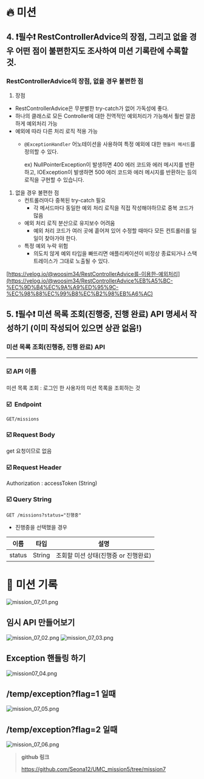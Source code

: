 # 🔥 미션
## 4. ❗필수❗ RestControllerAdvice의 장점, 그리고 없을 경우 어떤 점이 불편한지도 조사하여 미션 기록란에 수록할 것.
### RestControllerAdvice의 장점, 없을 경우 불편한 점

1. 장점
- RestControllerAdvice은 무분별한 try-catch가 없어 가독성에 좋다.
- 하나의 클래스로 모든 Controller에 대한 전역적인 예외처리가 가능해서 훨씬 깔끔하게 예외처리 가능
- 예외에 따라 다른 처리 로직 적용 가능
    - `@ExceptionHandler` 어노테이션을 사용하여 특정 예외에 대한 `핸들러 메서드`를 정의할 수 있다.

      ex) NullPointerException이 발생하면 400 에러 코드와 에러 메시지를 반환하고, IOException이 발생하면 500 에러 코드와 에러 메시지를 반환하는 등의 로직을 구현할 수 있습니다.

1. 없을 경우 불편한 점
    - 컨트롤러마다 중복된 try-catch 필요
        - 각 메서드마다 동일한 예외 처리 로직을 직접 작성해야하므로 중복 코드가 많음
    - 예외 처리 로직 분산으로 유지보수 어려움
        - 예외 처리 코드가 여러 곳에 흩어져 있어 수정할 때마다 모든 컨트롤러를 일일이 찾아가야 한다.
    - 특정 예외 누락 위험
        - 의도치 않게 예외 타입을 빠뜨리면 애플리케이션이 비정상 종료되거나 스택트레이스가 그대로 노출될 수 있다.

[https://velog.io/@woosim34/RestControllerAdvice를-이용한-예외처리](https://velog.io/@woosim34/RestControllerAdvice%EB%A5%BC-%EC%9D%B4%EC%9A%A9%ED%95%9C-%EC%98%88%EC%99%B8%EC%B2%98%EB%A6%AC)

## 5. ❗필수❗ 미션 목록 조회(진행중, 진행 완료) API 명세서 작성하기 (이미 작성되어 있으면 상관 없음!)
### **미션 목록 조회(진행중, 진행 완료)** API

---

### ☑️ API 이름

미션 목록 조회 : 로그인 한 사용자의 미션 목록을 조회하는 것

### ☑️  Endpoint

`GET/missions`

### ☑️ Request Body

get 요청이므로 없음

### ☑️ Request Header

Authorization : accessToken (String)

### ☑️ Query String

`GET /missions?status="진행중"`

- 진행중을 선택했을 경우

| 이름 | 타입 | 설명 |
| --- | --- | --- |
| status | String | 조회할 미션 상태(진행중 or 진행완료) |

# 💪 미션 기록
![mission_07_01.png](mission_07_01.png)
## 임시 API 만들어보기
![mission_07_02.png](mission_07_02.png)
![mission_07_03.png](mission_07_03.png)

## Exception 핸들링 하기
![mission07_04.png](mission07_04.png)

## /temp/exception?flag=1 일때
![mission_07_05.png](mission_07_05.png)

## /temp/exception?flag=2 일때
![mission_07_06.png](mission_07_06.png)

> **github 링크**
>
>
> https://github.com/Seona12/UMC_mission5/tree/mission7
>